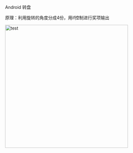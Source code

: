 <p>Android 转盘</p>
<p>原理：利用旋转的角度分成4份，用if控制进行奖项输出</p>


<img src="https://github.com/arecture/LoginTest/blob/master/Logintest.gif" width="400" alt="test"/>
